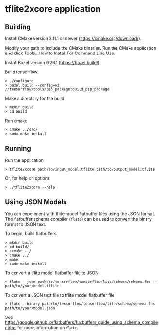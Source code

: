 # tflite2xcore application

## Building

Install CMake version 3.11.1 or newer (https://cmake.org/download/).

Modify your path to include the CMake binaries.  Run the CMake application and
click Tools...How to Install For Command Line Use.

Install Bazel version 0.26.1 (https://bazel.build/)

Build tensorflow

    > ./configure
    > bazel build --config=v2 //tensorflow/tools/pip_package:build_pip_package

Make a directory for the build

    > mkdir build
    > cd build

Run cmake

    > cmake ../src/
    > sudo make install

## Running

Run the application 

    > tflite2xcore path/to/input_model.tflite path/to/output_model.tflite

Or, for help on options

    > ./tflite2xcore --help

## Using JSON Models

You can experiment with tflite model flatbuffer files using the JSON format.
The flatbuffer schema compiler (`flatc`) can be used to convert the binary format to 
JSON text.

To begin, build flatbuffers

    > mkdir build
    > cd build/
    > ccmake ../
    > cmake ../
    > make
    > sudo make install

To convert a tflite model flatbuffer file to JSON

    > flatc --json path/to/tensorflow/tensorflow/lite/schema/schema.fbs -- path/to/your/model.tflite

To convert a JSON text file to tflite model flatbuffer file

    > flatc --binary path/to/tensorflow/tensorflow/lite/schema/schema.fbs path/to/your/model.json

See https://google.github.io/flatbuffers/flatbuffers_guide_using_schema_compiler.html for more information on `flatc`.
